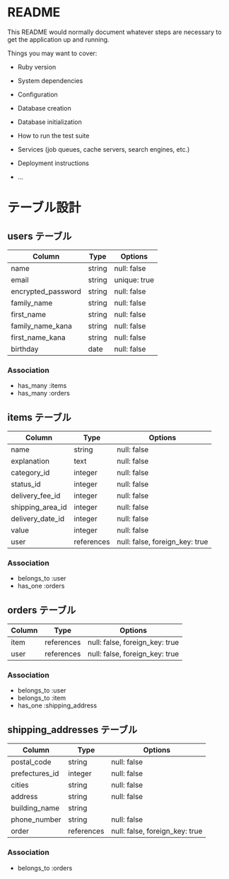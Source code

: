 # README

This README would normally document whatever steps are necessary to get the
application up and running.

Things you may want to cover:

* Ruby version

* System dependencies

* Configuration

* Database creation

* Database initialization

* How to run the test suite

* Services (job queues, cache servers, search engines, etc.)

* Deployment instructions

* ...

# テーブル設計

## users テーブル

| Column             | Type    | Options      |
| ------------------ | ------- | ------------ |
| name               | string  | null: false  |
| email              | string  | unique: true |
| encrypted_password | string  | null: false  |
| family_name        | string  | null: false  |
| first_name         | string  | null: false  |
| family_name_kana   | string  | null: false  |
| first_name_kana    | string  | null: false  |
| birthday           | date    | null: false  |

### Association

- has_many :items
- has_many :orders


## items テーブル

| Column           | Type       | Options                        |
| ---------------- | ---------- | ------------------------------ |
| name             | string     | null: false                    |
| explanation      | text       | null: false                    |
| category_id      | integer    | null: false                    |
| status_id        | integer    | null: false                    |
| delivery_fee_id  | integer    | null: false                    |
| shipping_area_id | integer    | null: false                    |
| delivery_date_id | integer    | null: false                    |
| value            | integer    | null: false                    |
| user             | references | null: false, foreign_key: true |

### Association

- belongs_to :user
- has_one :orders


##  orders テーブル

| Column        | Type       | Options                        |
| ------------- | ---------- | ------------------------------ |
| item          | references | null: false, foreign_key: true |
| user          | references | null: false, foreign_key: true |

### Association

- belongs_to :user
- belongs_to :item
- has_one :shipping_address


##  shipping_addresses テーブル

| Column             | Type       | Options                        |
| ------------------ | ---------- | ------------------------------ |
| postal_code        | string     | null: false                    |
| prefectures_id     | integer    | null: false                    |
| cities             | string     | null: false                    |
| address            | string     | null: false                    |
| building_name      | string     |                                |
| phone_number       | string     | null: false                    |
| order              | references | null: false, foreign_key: true |


### Association

- belongs_to :orders


